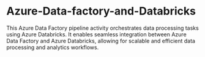 # Azure-Data-factory-and-Databricks
This Azure Data Factory pipeline activity orchestrates data processing tasks using Azure Databricks. It enables seamless integration between Azure Data Factory and Azure Databricks, allowing for scalable and efficient data processing and analytics workflows.
